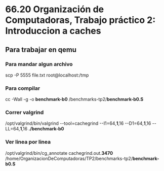 # 66.20 Organización de Computadoras, Trabajo práctico 2: Introduccion a caches

## Para trabajar en qemu
### Para mandar algun archivo
scp -P 5555 file.txt root@localhost:/tmp
### Para compilar
cc -Wall -g -o **benchmark-b0** /benchmarks-tp2/**benchmark-b0.S**
### Correr valgrind
/opt/valgrind/bin/valgrind --tool=cachegrind --I1=64,**1**,16 --D1=64,**1**,16 --LL=64,**1**,16 **./benchmark-b0**
### Ver linea por linea
/opt/valgrind/bin/cg_annotate cachegrind.out.**3470** /home/OrganizacionDeComputadoras/TP2/benchmarks-tp2/**benchmark-b0.S**
